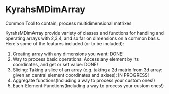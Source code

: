 # KyrahsMDimArray
Common Tool to contain, process multidimensional matrixes

KyrahsMDimArray provide variety of classes and functions for handling and operating arrays with 2,3,4, and so far on dimensions on a common basis.
Here's some of the features included (or to be included):
1. Creating array with any dimensions you want: DONE!
2. Way to process basic operations: Access any element by its coordinates, and get or set value: DONE!
3. Slicing: Taking a slice of an array (e.g. taking a 2d matrix from 3d array: given an central element coordinates and axises): IN PROGRESS!
4. Aggregate functions(Including a way to process your custom ones!)
5. Each-Element-Functions(Including a way to process your custom ones!)
